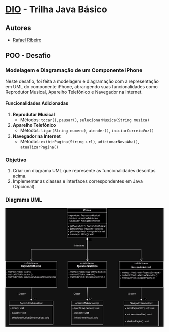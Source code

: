 # [DIO](www.dio.me) - Trilha Java Básico

## Autores
- [Rafael Ribeiro](https://github.com/RafaelRiS)

## POO - Desafio

### Modelagem e Diagramação de um Componente iPhone

Neste desafio, foi feita a modelagem e diagramação com a representação em UML do componente iPhone, abrangendo suas funcionalidades como Reprodutor Musical, Aparelho Telefônico e Navegador na Internet.

#### Funcionalidades Adicionadas
1. **Reprodutor Musical**
   - Métodos: `tocar()`, `pausar()`, `selecionarMusica(String musica)`
2. **Aparelho Telefônico**
   - Métodos: `ligar(String numero)`, `atender()`, `iniciarCorreioVoz()`
3. **Navegador na Internet**
   - Métodos: `exibirPagina(String url)`, `adicionarNovaAba()`, `atualizarPagina()`

### Objetivo
1. Criar um diagrama UML que represente as funcionalidades descritas acima.
2. Implementar as classes e interfaces correspondentes em Java (Opcional).

### Diagrama UML
![Diagrama](Imagens/iPhone.png)

